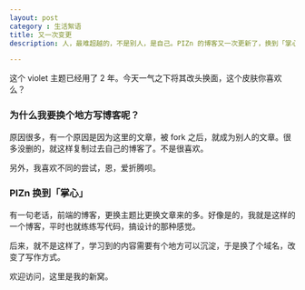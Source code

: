 ```yaml
---
layout: post
category : 生活絮语
title: 又一次变更
description: 人，最难超越的，不是别人，是自己。PIZn 的博客又一次更新了，换到「掌心」这里。

---
```


这个 violet 主题已经用了 2 年。今天一气之下将其改头换面，这个皮肤你喜欢么？
### 为什么我要换个地方写博客呢？

原因很多，有一个原因是因为这里的文章，被 fork 之后，就成为别人的文章。很多没删的，就这样复制过去自己的博客了。不是很喜欢。

另外，我喜欢不同的尝试，恩，爱折腾呗。

### PIZn 换到「掌心」

有一句老话，前端的博客，更换主题比更换文章来的多。好像是的，我就是这样的一个博客，平时也就练练写代码，搞设计的那种感觉。

后来，就不是这样了，学习到的内容需要有个地方可以沉淀，于是换了个域名，改变了写作方式。

欢迎访问，这里是我的新窝。